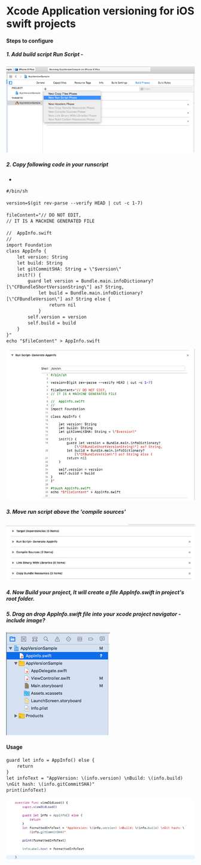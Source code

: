 # Xcode Application versioning for iOS swift projects

#### Steps to configure

##### 1. Add build script Run Script - 
![alt text](https://raw.githubusercontent.com/ankushkushwaha/AppVersionInXcode/master/Images/1.png "Add RunScript")

##### 2. Copy following code in your runscript 
-
```
#/bin/sh

version=$(git rev-parse --verify HEAD | cut -c 1-7)

fileContent="// DO NOT EDIT,
// IT IS A MACHINE GENERATED FILE

//  AppInfo.swift
//
import Foundation
class AppInfo {
    let version: String
    let build: String
    let gitCommitSHA: String = \"$version\"
    init?() {
        guard let version = Bundle.main.infoDictionary?[\"CFBundleShortVersionString\"] as? String,
            let build = Bundle.main.infoDictionary?[\"CFBundleVersion\"] as? String else {
                return nil
            }
        self.version = version
        self.build = build
    }
}"
echo "$fileContent" > AppInfo.swift
```
![alt text](https://raw.githubusercontent.com/ankushkushwaha/AppVersionInXcode/master/Images/2.png "RunScript Code")

##### 3. Move run script above the 'compile sources'
![alt text](https://raw.githubusercontent.com/ankushkushwaha/AppVersionInXcode/master/Images/3.png "Put Runscript above compile sources")

##### 4. Now Build your project, It will create a file AppInfo.swift in project's root folder.

##### 5. Drag an drop AppInfo.swift file into your xcode project navigator - include image?
![alt text](https://raw.githubusercontent.com/ankushkushwaha/AppVersionInXcode/master/Images/4.png "Add AppInfo.swift into Xcode")

#### Usage

```
guard let info = AppInfo() else {
    return
}
let infoText = "AppVersion: \(info.version) \nBuild: \(info.build) \nGit hash: \(info.gitCommitSHA)"
print(infoText)
```
![alt text](https://raw.githubusercontent.com/ankushkushwaha/AppVersionInXcode/master/Images/5.png "Logo Title Text 1")

